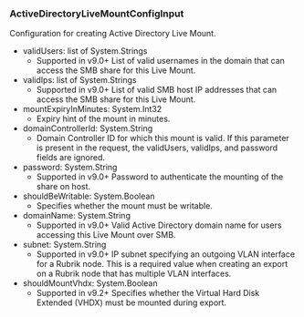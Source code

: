### ActiveDirectoryLiveMountConfigInput
Configuration for creating Active Directory Live Mount.

- validUsers: list of System.Strings
  - Supported in v9.0+
      List of valid usernames in the domain that can access the SMB share for this Live Mount.
- validIps: list of System.Strings
  - Supported in v9.0+
      List of valid SMB host IP addresses that can access the SMB share for this Live Mount.
- mountExpiryInMinutes: System.Int32
  - Expiry hint of the mount in minutes.
- domainControllerId: System.String
  - Domain Controller ID for which this mount is valid. If this parameter is present in the request, the validUsers, validIps, and password fields are ignored.
- password: System.String
  - Supported in v9.0+
      Password to authenticate the mounting of the share on host.
- shouldBeWritable: System.Boolean
  - Specifies whether the mount must be writable.
- domainName: System.String
  - Supported in v9.0+
      Valid Active Directory domain name for users accessing this Live Mount over SMB.
- subnet: System.String
  - Supported in v9.0+
      IP subnet specifying an outgoing VLAN interface for a Rubrik node. This is a required value when creating an export on a Rubrik node that has multiple VLAN interfaces.
- shouldMountVhdx: System.Boolean
  - Supported in v9.2+
      Specifies whether the Virtual Hard Disk Extended (VHDX) must be mounted during export.
